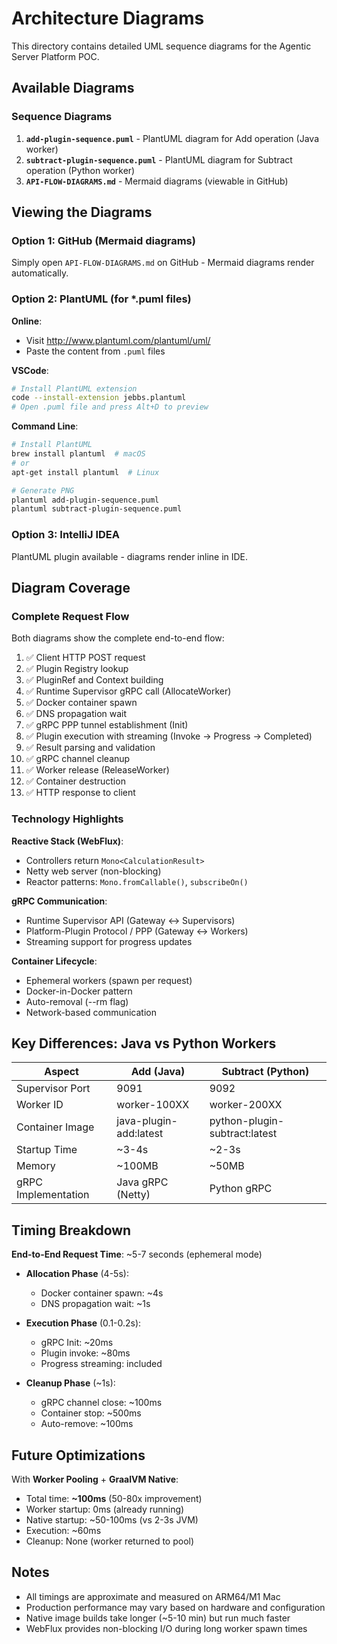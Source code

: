 # Architecture Diagrams

This directory contains detailed UML sequence diagrams for the Agentic Server Platform POC.

## Available Diagrams

### Sequence Diagrams

1. **`add-plugin-sequence.puml`** - PlantUML diagram for Add operation (Java worker)
2. **`subtract-plugin-sequence.puml`** - PlantUML diagram for Subtract operation (Python worker)
3. **`API-FLOW-DIAGRAMS.md`** - Mermaid diagrams (viewable in GitHub)

## Viewing the Diagrams

### Option 1: GitHub (Mermaid diagrams)
Simply open `API-FLOW-DIAGRAMS.md` on GitHub - Mermaid diagrams render automatically.

### Option 2: PlantUML (for *.puml files)

**Online**:
- Visit http://www.plantuml.com/plantuml/uml/
- Paste the content from `.puml` files

**VSCode**:
```bash
# Install PlantUML extension
code --install-extension jebbs.plantuml
# Open .puml file and press Alt+D to preview
```

**Command Line**:
```bash
# Install PlantUML
brew install plantuml  # macOS
# or
apt-get install plantuml  # Linux

# Generate PNG
plantuml add-plugin-sequence.puml
plantuml subtract-plugin-sequence.puml
```

### Option 3: IntelliJ IDEA
PlantUML plugin available - diagrams render inline in IDE.

## Diagram Coverage

### Complete Request Flow
Both diagrams show the complete end-to-end flow:

1. ✅ Client HTTP POST request
2. ✅ Plugin Registry lookup
3. ✅ PluginRef and Context building
4. ✅ Runtime Supervisor gRPC call (AllocateWorker)
5. ✅ Docker container spawn
6. ✅ DNS propagation wait
7. ✅ gRPC PPP tunnel establishment (Init)
8. ✅ Plugin execution with streaming (Invoke → Progress → Completed)
9. ✅ Result parsing and validation
10. ✅ gRPC channel cleanup
11. ✅ Worker release (ReleaseWorker)
12. ✅ Container destruction
13. ✅ HTTP response to client

### Technology Highlights

**Reactive Stack (WebFlux)**:
- Controllers return `Mono<CalculationResult>`
- Netty web server (non-blocking)
- Reactor patterns: `Mono.fromCallable()`, `subscribeOn()`

**gRPC Communication**:
- Runtime Supervisor API (Gateway ↔ Supervisors)
- Platform-Plugin Protocol / PPP (Gateway ↔ Workers)
- Streaming support for progress updates

**Container Lifecycle**:
- Ephemeral workers (spawn per request)
- Docker-in-Docker pattern
- Auto-removal (--rm flag)
- Network-based communication

## Key Differences: Java vs Python Workers

| Aspect | Add (Java) | Subtract (Python) |
|--------|------------|-------------------|
| Supervisor Port | 9091 | 9092 |
| Worker ID | worker-100XX | worker-200XX |
| Container Image | java-plugin-add:latest | python-plugin-subtract:latest |
| Startup Time | ~3-4s | ~2-3s |
| Memory | ~100MB | ~50MB |
| gRPC Implementation | Java gRPC (Netty) | Python gRPC |

## Timing Breakdown

**End-to-End Request Time**: ~5-7 seconds (ephemeral mode)

- **Allocation Phase** (4-5s):
  - Docker container spawn: ~4s
  - DNS propagation wait: ~1s

- **Execution Phase** (0.1-0.2s):
  - gRPC Init: ~20ms
  - Plugin invoke: ~80ms
  - Progress streaming: included

- **Cleanup Phase** (~1s):
  - gRPC channel close: ~100ms
  - Container stop: ~500ms
  - Auto-remove: ~100ms

## Future Optimizations

With **Worker Pooling** + **GraalVM Native**:
- Total time: **~100ms** (50-80x improvement)
- Worker startup: 0ms (already running)
- Native startup: ~50-100ms (vs 2-3s JVM)
- Execution: ~60ms
- Cleanup: None (worker returned to pool)

## Notes

- All timings are approximate and measured on ARM64/M1 Mac
- Production performance may vary based on hardware and configuration
- Native image builds take longer (~5-10 min) but run much faster
- WebFlux provides non-blocking I/O during long worker spawn times


